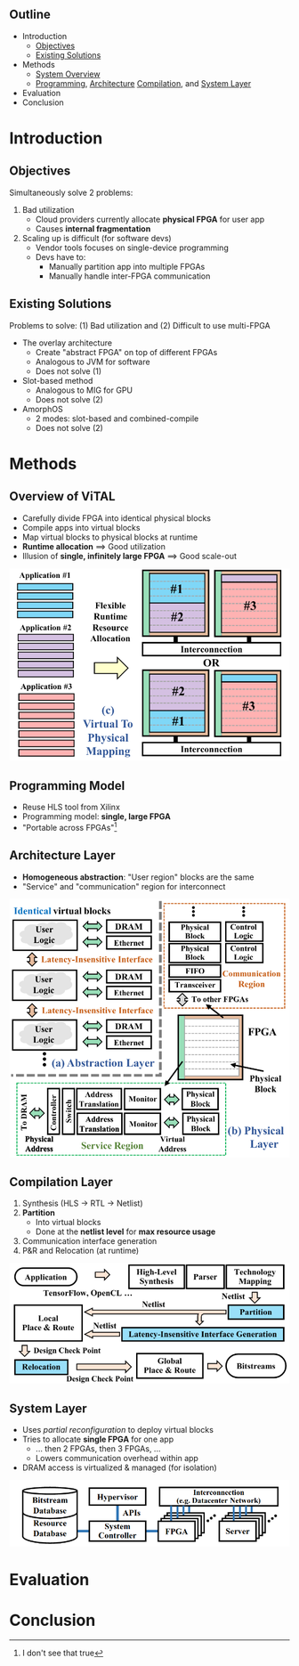 ## Outline

- Introduction
  - [Objectives](#objectives)
  - [Existing Solutions](#existing-solutions)
- Methods
  - [System Overview](#system-overview)
  - [Programming](#programming-model), [Architecture](#architecture-layer) [Compilation](#compilation-layer), and [System Layer](#system-layer)
- Evaluation
- Conclusion

# Introduction

## Objectives

Simultaneously solve 2 problems:

1. Bad utilization
   - Cloud providers currently allocate **physical FPGA** for user app
   - Causes **internal fragmentation**
2. Scaling up is difficult (for software devs)
   - Vendor tools focuses on single-device programming
   - Devs have to:
     - Manually partition app into multiple FPGAs
     - Manually handle inter-FPGA communication

## Existing Solutions

Problems to solve: (1) Bad utilization and (2) Difficult to use multi-FPGA

- The overlay architecture
  - Create "abstract FPGA" on top of different FPGAs
  - Analogous to JVM for software
  - Does not solve (1)
- Slot-based method
  - Analogous to MIG for GPU
  - Does not solve (2)
- AmorphOS
  - 2 modes: slot-based and combined-compile
  - Does not solve (2)

# Methods

## Overview of ViTAL

- Carefully divide FPGA into identical physical blocks
- Compile apps into virtual blocks
- Map virtual blocks to physical blocks at runtime
- **Runtime allocation** $\implies$ Good utilization
- Illusion of **single, infinitely large FPGA** $\implies$ Good scale-out

![Virt-to-phys mapping](./resources/virtual-to-physical-mapping.png)

## Programming Model

- Reuse HLS tool from Xilinx
- Programming model: **single, large FPGA**
- "Portable across FPGAs"[^1]

[^1]: I don't see that true

## Architecture Layer

- **Homogeneous abstraction**: "User region" blocks are the same
- "Service" and "communication" region for interconnect

![Architecture details](./resources/architecture.png)

## Compilation Layer

1. Synthesis (HLS $\to$ RTL $\to$ Netlist)
2. **Partition**
   - Into virtual blocks
   - Done at the **netlist level** for **max resource usage**
3. Communication interface generation
4. P&R and Relocation (at runtime)

![Compilation flow](./resources/compilation.png)

## System Layer

- Uses *partial reconfiguration* to deploy virtual blocks
- Tries to allocate **single FPGA** for one app
  - ... then 2 FPGAs, then 3 FPGAs, ...
  - Lowers communication overhead within app
- DRAM access is virtualized & managed (for isolation)

![System controller](./resources/system-layer.png)

# Evaluation

# Conclusion
